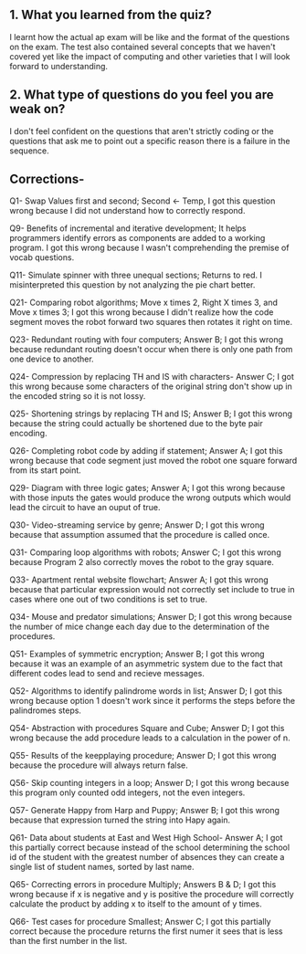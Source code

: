 

## 1. What you learned from the quiz?

I learnt how the actual ap exam will be like and the format of the questions on the exam. The test also contained several concepts that we haven't covered yet like the impact of computing and other varieties that I will look forward to understanding.

## 2. What type of questions do you feel you are weak on?

I don't feel confident on the questions that aren't strictly coding or the questions that ask me to point out a specific reason there is a failure in the sequence.

## Corrections- 

Q1-  Swap Values first and second; Second <- Temp, I got this question wrong because I did not understand how to correctly respond. 

Q9- Benefits of incremental and iterative development; It helps programmers identify errors as components are added to a working program. I got this wrong because I wasn't comprehending the premise of vocab questions.

Q11- Simulate spinner with three unequal sections; Returns to red. I misinterpreted this question by not analyzing the pie chart better.

Q21- Comparing robot algorithms; Move x times 2, Right X times 3, and Move x times 3; I got this wrong because I didn't realize how the code segment moves the robot forward two squares then rotates it right on time.

Q23- Redundant routing with four computers; Answer B; I got this wrong because redundant routing doesn't occur when there is only one path from one device to another. 

Q24- Compression by replacing TH and IS with characters- Answer C; I got this wrong because some characters of the original string don't show up in the encoded string so it is not lossy.

Q25- Shortening strings by replacing TH and IS; Answer B; I got this wrong because the string could actually be shortened due to the byte pair encoding.

Q26- Completing robot code by adding if statement; Answer A; I got this wrong because that code segment just moved the robot one square forward from its start point. 

Q29- Diagram with three logic gates; Answer A; I got this wrong because with those inputs the gates would produce the wrong outputs which would lead the circuit to have an ouput of true.

Q30- Video-streaming service by genre; Answer D; I got this wrong because that assumption assumed that the procedure is called once.

Q31- Comparing loop algorithms with robots; Answer C; I got this wrong because Program 2 also correctly moves the robot to the gray square.

Q33- Apartment rental website flowchart; Answer A; I got this wrong because that particular expression would not correctly set include to true in cases where one out of two conditions is set to true.

Q34- Mouse and predator simulations; Answer D; I got this wrong because the number of mice change each day due to the determination of the procedures.

Q51- Examples of symmetric encryption; Answer B; I got this wrong because it was an example of an asymmetric system due to the fact that different codes lead to send and recieve messages.

Q52- Algorithms to identify palindrome words in list; Answer D; I got this wrong because option 1 doesn't work since it performs the steps before the palindromes steps.

Q54- Abstraction with procedures Square and Cube; Answer D; I got this wrong because the add procedure leads to a calculation in the power of n.

Q55- Results of the keepplaying procedure; Answer D; I got this wrong because the procedure will always return false.

Q56- Skip counting integers in a loop; Answer D; I got this wrong because this program only counted odd integers, not the even integers.

Q57- Generate Happy from Harp and Puppy; Answer B; I got this wrong because that expression turned the string into Hapy again. 

Q61- Data about students at East and West High School- Answer A; I got this partially correct because instead of the school determining the school id of the student with the greatest number of absences they can create a single list of student names, sorted by last name.

Q65- Correcting errors in procedure Multiply; Answers B & D; I got this wrong because if x is negative and y is positive the procedure will correctly calculate the product by adding x to itself to the amount of y times. 


Q66- Test cases for procedure Smallest; Answer C; I got this partially correct because the procedure returns the first numer it sees that is less than the first number in the list.

